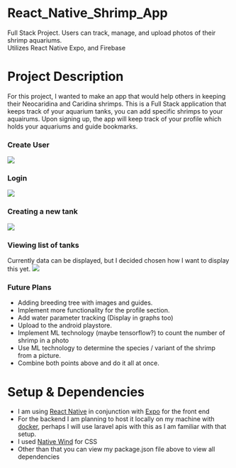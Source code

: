 # React_Native_Shrimp_App
 Full Stack Project. Users can track, manage, and upload photos of their shrimp aquariums.  
 Utilizes React Native Expo, and Firebase

 # Project Description
 For this project, I wanted to make an app that would help others in keeping their Neocaridina and Caridina shrimps.
 This is a Full Stack application that keeps track of your aquarium tanks, you can add specific shrimps to your aquairums.
 Upon signing up, the app will keep track of your profile which holds your aquariums and guide bookmarks.
 ### Create User
![](\assets\github_pics\create_user.png)
 ### Login
![](\assets\github_pics\login.png)
 ### Creating a new tank
![](\assets\github_pics\create_tank.png)
 ### Viewing list of tanks
 Currently data can be displayed, but I decided chosen how I want to display this yet.
![](\assets\github_pics\your_tanks.png)
 ### Future Plans
 - Adding breeding tree with images and guides.
 - Implement more functionality for the profile section.
 - Add water parameter tracking (Display in graphs too)
 - Upload to the android playstore.
 - Implement ML technology (maybe tensorflow?) to count the number of shrimp in a photo
 - Use ML technology to determine the species / variant of the shrimp from a picture.
 - Combine both points above and do it all at once.

 # Setup & Dependencies
 - I am using [React Native](https://reactnative.dev/docs/environment-setup) in conjunction with [Expo](https://docs.expo.dev/) for the front end
 - For the backend I am planning to host it locally on my machine with [docker](https://docs.docker.com/desktop/install/windows-install/), perhaps I will use laravel apis with this as I am familiar with that setup.
 - I used [Native Wind](https://www.nativewind.dev/quick-starts/expo) for CSS
 - Other than that you can view my package.json file above to view all dependencies

